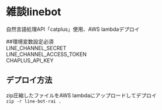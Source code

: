 # 雑談linebot  
自然言語処理API「catplus」使用、AWS lambdaデプロイ  


##環境変数設定必須  
LINE_CHANNEL_SECRET  
LINE_CHANNEL_ACCESS_TOKEN  
CHAPLUS_API_KEY  

## デプロイ方法  
zip圧縮したファイルをAWS lambdaにアップロードしてデプロイ  
`zip -r line-bot-rai .`